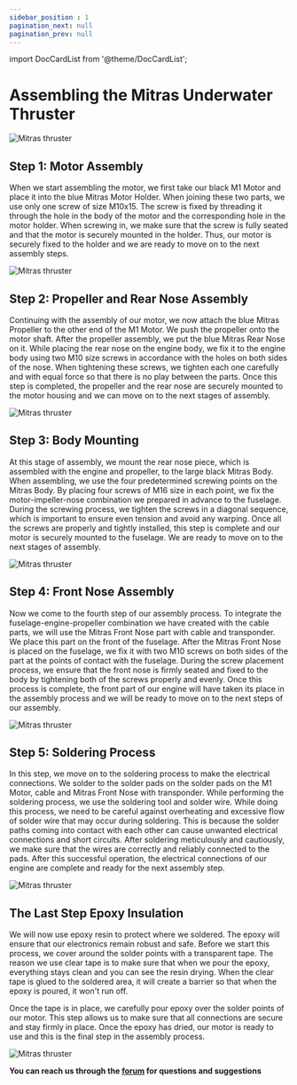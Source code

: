 ```yaml
---
sidebar_position : 1
pagination_next: null
pagination_prev: null
---
```


import DocCardList from '@theme/DocCardList';

# Assembling the Mitras Underwater Thruster



![Mitras thruster](./image/Mitras-ing.png)


## Step 1: Motor Assembly
When we start assembling the motor, we first take our black M1 Motor and place it into the blue Mitras Motor Holder. When joining these two parts, we use only one screw of size M10x15. The screw is fixed by threading it through the hole in the body of the motor and the corresponding hole in the motor holder. When screwing in, we make sure that the screw is fully seated and that the motor is securely mounted in the holder. Thus, our motor is securely fixed to the holder and we are ready to move on to the next assembly steps.

![Mitras thruster](./image/mitras1.png)


## Step 2: Propeller and Rear Nose Assembly
Continuing with the assembly of our motor, we now attach the blue Mitras Propeller to the other end of the M1 Motor. We push the propeller onto the motor shaft. After the propeller assembly, we put the blue Mitras Rear Nose on it. While placing the rear nose on the engine body, we fix it to the engine body using two M10 size screws in accordance with the holes on both sides of the nose. When tightening these screws, we tighten each one carefully and with equal force so that there is no play between the parts. Once this step is completed, the propeller and the rear nose are securely mounted to the motor housing and we can move on to the next stages of assembly.





![Mitras thruster](./image/m.png)





## Step 3: Body Mounting
At this stage of assembly, we mount the rear nose piece, which is assembled with the engine and propeller, to the large black Mitras Body. When assembling, we use the four predetermined screwing points on the Mitras Body. By placing four screws of M16 size in each point, we fix the motor-impeller-nose combination we prepared in advance to the fuselage. During the screwing process, we tighten the screws in a diagonal sequence, which is important to ensure even tension and avoid any warping. Once all the screws are properly and tightly installed, this step is complete and our motor is securely mounted to the fuselage. We are ready to move on to the next stages of assembly.







![Mitras thruster](./image/mitras3.png)


## Step 4: Front Nose Assembly
Now we come to the fourth step of our assembly process. To integrate the fuselage-engine-propeller combination we have created with the cable parts, we will use the Mitras Front Nose part with cable and transponder. We place this part on the front of the fuselage. After the Mitras Front Nose is placed on the fuselage, we fix it with two M10 screws on both sides of the part at the points of contact with the fuselage. During the screw placement process, we ensure that the front nose is firmly seated and fixed to the body by tightening both of the screws properly and evenly. Once this process is complete, the front part of our engine will have taken its place in the assembly process and we will be ready to move on to the next steps of our assembly.



![Mitras thruster](./image/mitras4.png)



## Step 5: Soldering Process
In this step, we move on to the soldering process to make the electrical connections. We solder to the solder pads on the solder pads on the M1 Motor, cable and Mitras Front Nose with transponder. While performing the soldering process, we use the soldering tool and solder wire. While doing this process, we need to be careful against overheating and excessive flow of solder wire that may occur during soldering. This is because the solder paths coming into contact with each other can cause unwanted electrical connections and short circuits. After soldering meticulously and cautiously, we make sure that the wires are correctly and reliably connected to the pads. After this successful operation, the electrical connections of our engine are complete and ready for the next assembly step.






![Mitras thruster](./image/mitras5.png)


## The Last Step Epoxy Insulation
We will now use epoxy resin to protect where we soldered. The epoxy will ensure that our electronics remain robust and safe. Before we start this process, we cover around the solder points with a transparent tape. The reason we use clear tape is to make sure that when we pour the epoxy, everything stays clean and you can see the resin drying. When the clear tape is glued to the soldered area, it will create a barrier so that when the epoxy is poured, it won't run off.

Once the tape is in place, we carefully pour epoxy over the solder points of our motor. This step allows us to make sure that all connections are secure and stay firmly in place. Once the epoxy has dried, our motor is ready to use and this is the final step in the assembly process.

![Mitras thruster](./image/mitras6.png)





**You can reach us through the [forum](https://forum.degzrobotics.com/) for questions and suggestions**
